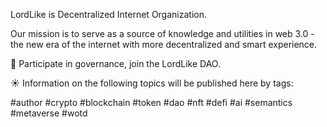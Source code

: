 LordLike is Decentralized Internet Organization. 

Our mission is to serve as a source of knowledge and utilities in web 3.0 - the new era of the internet with more decentralized and smart experience. 

🔑 Participate in governance, join the LordLike DAO.

☀️ Information on the following topics will be published here by tags:

#author
#crypto
#blockchain
#token
#dao
#nft
#defi
#ai
#semantics
#metaverse
#wotd
